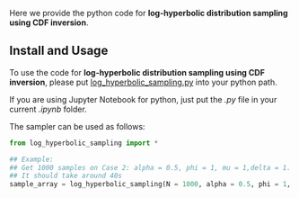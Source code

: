 Here we provide the python code for **log-hyperbolic distribution sampling using CDF inversion**. 

## Install and Usage
To use the code for **log-hyperbolic distribution sampling using CDF inversion**, please put [log_hyperbolic_sampling.py](https://github.com/lijingwang/GEOLSCI-240-ENERGY-240/blob/master/hw1/log_hyperbolic_sampling.py) into your python path. 

If you are using Jupyter Notebook for python, just put the *.py* file in your current *.ipynb* folder. 

The sampler can be used as follows:  
```python
from log_hyperbolic_sampling import *

## Example: 
## Get 1000 samples on Case 2: alpha = 0.5, phi = 1, mu = 1,delta = 1. 
## It should take around 40s
sample_array = log_hyperbolic_sampling(N = 1000, alpha = 0.5, phi = 1, mu = 1, delta = 1)
```
